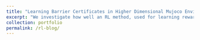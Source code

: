 ```yaml
---
title: "Learning Barrier Certificates in Higher Dimensional Mujoco Environments"
excerpt: "We investigate how well an RL method, used for learning rewards near unsafe states without training errors, works in higher dimensional environments.  <br/><img src='/images/crabs.png'>"
collection: portfolio
permalink: /rl-blog/
---
```



